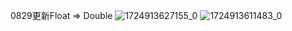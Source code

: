 0829更新Float => Double
![1724913627155_0](https://github.com/user-attachments/assets/8b7ee0eb-0122-4be0-aa61-1a794b64de6c)
![1724913611483_0](https://github.com/user-attachments/assets/61a7ed3c-e43a-4898-9d39-9abe554844eb)
